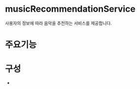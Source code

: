 # musicRecommendationService
<p>사용자의 정보에 따라 음악을 추천하는 서비스를 제공합니다.</p>
<h1> 주요기능 </h1>


# 구성


  




















-